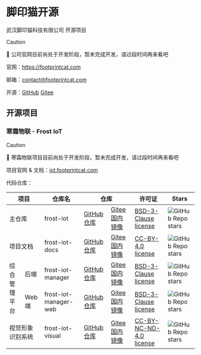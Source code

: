 # 脚印猫开源

武汉脚印猫科技有限公司 开源项目

> [!CAUTION]
> 🚧 公司官网目前尚处于开发阶段，暂未完成开发，请过段时间再来看吧

官网：https://footprintcat.com

邮箱：contact@footprintcat.com

开源：[GitHub](https://github.com/footprintcat) [Gitee](https://gitee.com/footprintcat)

## 开源项目

### 寒霜物联 - Frost IoT

> [!CAUTION]
> 🚧 寒霜物联项目目前尚处于开发阶段，暂未完成开发，请过段时间再来看吧

项目官网 & 文档：[iot.footprintcat.com](https://iot.footprintcat.com)

代码仓库：

<table>
  <thead>
    <tr>
      <th colspan="2">项目</th>
      <th>仓库名</th>
      <th colspan="2">仓库</th>
      <th>许可证</th>
      <th>Stars</th>
    </tr>
  </thead>
  <tbody>
    <tr>
      <td colspan="2">主仓库</td>
      <td>frost-iot</td>
      <td><a href="https://github.com/footprintcat/frost-iot">GitHub 仓库</a></td>
      <td><a href="https://gitee.com/footprintcat/frost-iot">Gitee 国内镜像</a></td>
      <td><a href="https://github.com/footprintcat/frost-iot/blob/main/LICENSE">BSD-3-Clause license</a></td>
      <td><img alt="GitHub Repo stars" src="https://img.shields.io/github/stars/footprintcat/frost-iot"></td>
    </tr>
    <tr>
      <td colspan="2">项目文档</td>
      <td>frost-iot-docs</td>
      <td><a href="https://github.com/footprintcat/frost-iot-docs">GitHub 仓库</a></td>
      <td><a href="https://gitee.com/footprintcat/frost-iot-docs">Gitee 国内镜像</a></td>
      <td><a href="https://github.com/footprintcat/frost-iot-docs/blob/main/LICENSE">CC-BY-4.0 license</a></td>
      <td><img alt="GitHub Repo stars" src="https://img.shields.io/github/stars/footprintcat/frost-iot-docs"></td>
    </tr>
    <tr>
      <td rowspan="2">综合管理平台</td>
      <td>后端</td>
      <td>frost-iot-manager</td>
      <td><a href="https://github.com/footprintcat/frost-iot-manager">GitHub 仓库</a></td>
      <td><a href="https://gitee.com/footprintcat/frost-iot-manager">Gitee 国内镜像</a></td>
      <td><a href="https://github.com/footprintcat/frost-iot-manager/blob/main/LICENSE">BSD-3-Clause license</a></td>
      <td><img alt="GitHub Repo stars" src="https://img.shields.io/github/stars/footprintcat/frost-iot-manager"></td>
    </tr>
    <tr>
      <td>Web 端</td>
      <td>frost-iot-manager-web</td>
      <td><a href="https://github.com/footprintcat/frost-iot-manager-web">GitHub 仓库</a></td>
      <td><a href="https://gitee.com/footprintcat/frost-iot-manager-web">Gitee 国内镜像</a></td>
      <td><a href="https://github.com/footprintcat/frost-iot-manager-web/blob/main/LICENSE">BSD-3-Clause license</a></td>
      <td><img alt="GitHub Repo stars" src="https://img.shields.io/github/stars/footprintcat/frost-iot-manager-web"></td>
    </tr>
    <tr>
      <td colspan="2">视觉形象识别系统</td>
      <td>frost-iot-visual</td>
      <td><a href="https://github.com/footprintcat/frost-iot-visual">GitHub 仓库</a></td>
      <td><a href="https://gitee.com/footprintcat/frost-iot-visual">Gitee 国内镜像</a></td>
      <td><a href="https://github.com/footprintcat/frost-iot-visual/blob/main/LICENSE">CC-BY-NC-ND-4.0 license</a></td>
      <td><img alt="GitHub Repo stars" src="https://img.shields.io/github/stars/footprintcat/frost-iot-visual"></td>
    </tr>
  </tbody>
</table>

